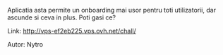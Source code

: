 Aplicatia asta permite un onboarding mai usor pentru toti utilizatorii, dar ascunde si ceva in plus. Poti gasi ce?

Link: http://vps-ef2eb225.vps.ovh.net/chall/

Autor: Nytro
